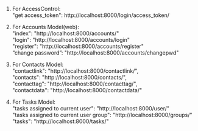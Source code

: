 1. For AccessControl:  
	"get access_token": http://localhost:8000/login/access_token/

2. For Accounts Model(web):  
	"index": "http://localhost:8000/accounts/"  
	"login": "http://localhost:8000/accounts/login"  
	"register": "http://localhost:8000/accounts/register"  
	“change password”: "http://localhost:8000/accounts/changepwd"  
	
3. For Contacts Model:  
	"contactlink": "http://localhost:8000/contactlink/",  
    "contacts": "http://localhost:8000/contacts/",  
    "contacttag": "http://localhost:8000/contacttag/",  
    "contactdata": "http://localhost:8000/contactdata/"  

4. For Tasks Model:  
	"tasks assigned to current user": "http://localhost:8000/user/"  
	"tasks assigned to current user group": "http://localhost:8000/groups/"  
	"tasks": "http://localhost:8000/tasks/"  
